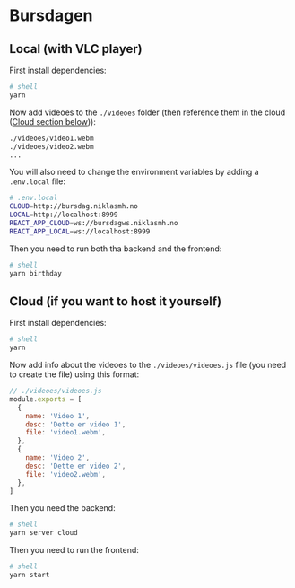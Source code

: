 # Bursdagen

## Local (with VLC player)

First install dependencies:

```bash
# shell
yarn
```

Now add videoes to the `./videoes` folder (then reference them in the cloud ([Cloud section below](#Cloud-if-you-want-to-host-it-yourself))):

```bash
./videoes/video1.webm
./videoes/video2.webm
...
```

You will also need to change the environment variables by adding a `.env.local` file:

```bash
# .env.local
CLOUD=http://bursdag.niklasmh.no
LOCAL=http://localhost:8999
REACT_APP_CLOUD=ws://bursdagws.niklasmh.no
REACT_APP_LOCAL=ws://localhost:8999
```

Then you need to run both tha backend and the frontend:

```bash
# shell
yarn birthday
```

## Cloud (if you want to host it yourself)

First install dependencies:

```bash
# shell
yarn
```

Now add info about the videoes to the `./videoes/videoes.js` file (you need to create the file) using this format:

```javascript
// ./videoes/videoes.js
module.exports = [
  {
    name: 'Video 1',
    desc: 'Dette er video 1',
    file: 'video1.webm',
  },
  {
    name: 'Video 2',
    desc: 'Dette er video 2',
    file: 'video2.webm',
  },
]
```

Then you need the backend:

```bash
# shell
yarn server cloud
```

Then you need to run the frontend:

```bash
# shell
yarn start
```
